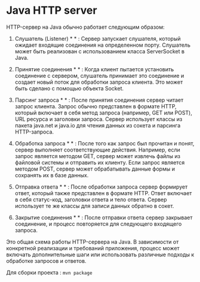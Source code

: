 # Java HTTP server

HTTP-сервер на Java обычно работает следующим образом:

1.  Слушатель (Listener) *  * : Сервер запускает слушателя, который ожидает входящие соединения на определенном порту. Слушатель может быть реализован с использованием класса ServerSocket в Java.

2.  Принятие соединения *  * : Когда клиент пытается установить соединение с сервером, слушатель принимает это соединение и создает новый поток для обработки запроса клиента. Это может быть сделано с помощью объекта Socket.

3.  Парсинг запроса *  * : После принятия соединения сервер читает запрос клиента. Запрос обычно представлен в формате HTTP, который включает в себя метод запроса (например, GET или POST), URL ресурса и заголовки запроса. Сервер использует классы из пакета java.net и java.io для чтения данных из сокета и парсинга HTTP-запроса.

4.  Обработка запроса *  * : После того как запрос был прочитан и понят, сервер выполняет соответствующие действия. Например, если запрос является методом GET, сервер может извлечь файлы из файловой системы и отправить их клиенту. Если запрос является методом POST, сервер может обрабатывать данные формы и сохранять их в базе данных.

5.  Отправка ответа *  * : После обработки запроса сервер формирует ответ, который также представлен в формате HTTP. Ответ включает в себя статус-код, заголовки ответа и тело ответа. Сервер использует те же классы для записи данных обратно в сокет.

6.  Закрытие соединения *  * : После отправки ответа сервер закрывает соединение, и процесс повторяется для следующего входящего запроса.

Это общая схема работы HTTP-сервера на Java. В зависимости от конкретной реализации и требований приложения, процесс может включать дополнительные шаги или использовать различные подходы к обработке запросов и ответов.

Для сборки проекта : `mvn package`